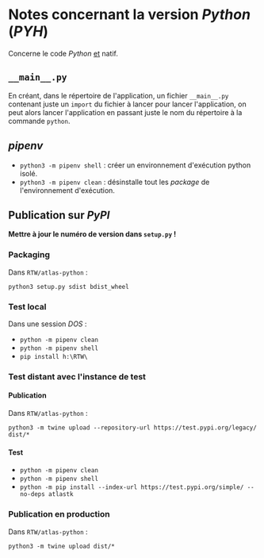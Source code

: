 # Notes concernant la version *Python* (*PYH*)

Concerne le code *Python* <u>et</u> natif.

## `__main__.py`

En créant, dans le répertoire de l'application, un fichier `__main__.py` contenant juste un `import` du fichier à lancer pour lancer l'application, on peut alors lancer l'application en passant juste le nom du répertoire à la commande `python`.

## *pipenv*

- `python3 -m pipenv shell` : créer un environnement d'exécution python isolé.
- `python3 -m pipenv clean` : désinstalle tout les *package* de l'environnement d'exécution.

## Publication sur *PyPI*

**Mettre à jour le numéro de version dans `setup.py` !**

### Packaging

Dans `RTW/atlas-python` :

`python3 setup.py sdist bdist_wheel`

### Test local

Dans une session *DOS* :

- `python -m pipenv clean`
- `python -m pipenv shell`
- `pip install h:\RTW\`

### Test distant avec l'instance de test

#### Publication

Dans `RTW/atlas-python` :

`python3 -m twine upload --repository-url https://test.pypi.org/legacy/ dist/*`

#### Test

- `python -m pipenv clean`
- `python -m pipenv shell`
- `python -m pip install --index-url https://test.pypi.org/simple/ --no-deps atlastk`

### Publication en production

Dans `RTW/atlas-python` :

`python3 -m twine upload dist/*`


